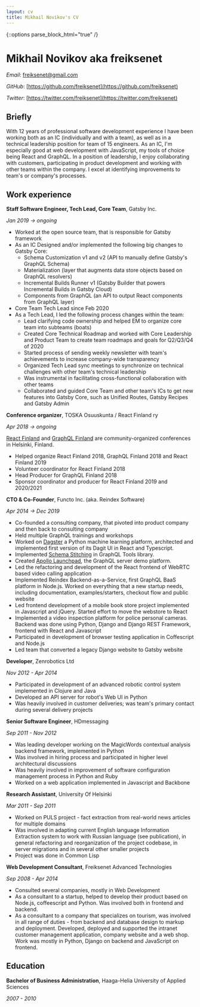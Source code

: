 ```yaml
---
layout: cv
title: Mikhail Novikov's CV
---
```


{::options parse_block_html="true" /}

<div class="header content">
<div class="inner">

# Mikhail Novikov aka freiksenet

<!-- Hard-working generalist, who operates autonomously and has high risk tolerance. -->

_Email_: freiksenet@gmail.com

_GitHub_: [https://github.com/freiksenet](https://github.com/freiksenet)

_Twitter_: [https://twitter.com/freiksenet](https://twitter.com/freiksenet)

</div>
</div>

<div class="briefly content">
<div class="inner">

## Briefly

With 12 years of professional software development experience I have been working both as an IC (individually and with a team), as well as in a technical leadership position for team of 15 engineers. As an IC, I'm especially good at web development with JavaScript, my tools of choice being React and GraphQL. In a position of leadership, I enjoy collaborating with customers, participating in product development and working with other teams within the company. I excel at identifying improvements to team's or company's processes.

<!-- ## GraphQL Consulting and Training

I'm available for GraphQL, React and React Native remote consulting. My rate is €200/h (\$225/h). I'm available both for full-time and part-time projects of any length; however ideal project for me is 3 to 6 month long and either full-time or 80%.

Examples of projects, where I'd be a great fit, are:

- Designing and implementing the transition of your app to GraphQL
- Designing or reviewing the architecture of your new GraphQL app
- Delivering a critical feature in a time-constrained environment
- Support your organization's use of graphql open source libraries, like `graphql-js` or `graphql-tools`, by fixing bugs or implementing new features

I also offer on-site training within Europe, both for server-side and client-side GraphQL. Training costs €7500 per day of training. -->

</div>
</div>

<div class="experience content">
<div class="inner">

## Work experience

**Staff Software Engineer, Tech Lead, Core Team**, Gatsby Inc.

_Jan 2019 -> ongoing_

- Worked at the open source team, that is responsible for Gatsby framework <br/>
- As an IC Designed and/or implemented the following big changes to Gatsby Core:
  - Schema Customization v1 and v2 (API to manually define Gatsby's GraphQL Schema)
  - Materialization (layer that augments data store objects based on GraphQL resolvers)
  - Incremental Builds Runner v1 (Gatsby Builder that powers Incremental Builds in Gatsby Cloud)
  - Components from GraphQL (an API to output React components from GraphQL layer)
- Core Team Tech Lead since Feb 2020
- As a Tech Lead, I led the following process changes within the team:
  - Lead clarifying code ownership and helped EM to organize core team into subteams (boats)
  - Created Core Technical Roadmap and worked with Core Leadership and Product Team to create team roadmaps and goals for Q2/Q3/Q4 of 2020
  - Started process of sending weekly newsletter with team's achievements to increase company-wide transparency
  - Organized Tech Lead sync meetings to synchronize on technical challenges with other team's technical leadership
  - Was instrumental in facilitating cross-functional collaboration with other teams
  - Collaborated and guided Core Team and other team's ICs to get new features into Gatsby Core, such as Unified Routes, Gatsby Recipes and Gatsby Admin

**Conference organizer**, TOSKA Osuuskunta / React Finland ry

_Apr 2018 -> ongoing_

[React Finland](https://react-finland.fi/) and [GraphQL Finland](https://graphql-finland.fi/) are community-organized conferences in Helsinki, Finland.

- Helped organize React Finland 2018, GraphQL Finland 2018 and React Finland 2019
- Volunteer coordinator for React Finland 2018
- Head Producer for GraphQL Finland 2018
- Sponsor coordinator and producer for React Finland 2019 and 2020/2021

**CTO & Co-Founder**, Functo Inc. (aka. Reindex Software)

_Apr 2014 -> Dec 2019_

- Co-founded a consulting company, that pivoted into product company and then back to consulting company
- Held multiple GraphQL trainings and workshops
- Worked on [Dagster](https://github.com/dagster-io/dagster) a Python machine learning platform, architected and implemented first version of its Dagit UI in React and Typescript.
- Implemented [Schema Stitching](https://dev-blog.apollodata.com/graphql-schema-stitching-8af23354ac37) in GraphQL Tools library.
- Created [Apollo Launchpad](https://dev-blog.apollodata.com/introducing-launchpad-the-graphql-server-demo-platform-cc4e7481fcba), the GraphQL server demo platform.
- Led the refactoring and development of the React frontend of WebRTC based video calling application
- Implemented Reindex Backend-as-a-Service, first GraphQL BaaS platform in Node.js. Worked on everything that a new startup needs, including documentation, examples/starters, checkout flow and public website
- Led frontend development of a mobile book store project implemented in Javascript and jQuery. Started effort to move the webstore to React
- Implemented a video inspection platform for police personal cameras. Backend was done using Python, Django and Django REST Framework, frontend with React and Javascript
- Participated in development of browser testing application in Coffescript and Node.js
- Led team that converted a legacy Django website to Gatsby website

**Developer**, Zenrobotics Ltd

_Nov 2012 - Apr 2014_

- Participated in development of an advanced robotic control system implemented in Clojure and Java
- Developed an API server for robot's Web UI in Python
- Was heavily involved in customer deliveries; was team's primary contact during several delivery projects

**Senior Software Engineer**, HDmessaging

_Sep 2011 - Nov 2012_

- Was leading developer working on the MagicWords contextual analysis backend framework, implemented in Python
- Was involved in hiring process and participated in higher level architectural discussions
- Was heavily involved in improvement of software configuration management process in Python and Ruby
- Worked on a web application implemented in Javascript and Backbone

**Research Assistant**, University Of Helsinki

_Mar 2011 - Sep 2011_

- Worked on PULS project - fact extraction from real-world news articles for multiple domains
- Was involved in adapting current English language Information Extraction system to work with Russian language (see publication), in general refactoring and reorganization of the project codebase, in server migrations and in several other smaller projects
- Project was done in Common Lisp

**Web Development Consultant**, Freiksenet Advanced Technologies

_Sep 2008 - Apr 2014_

- Consulted several companies, mostly in Web Development
- As a consultant to a startup, helped to develop their product based on Node.js, coffeescript and Python. Was involved both in frontend and backend.
- As a consultant to a company that specializes on tourism, was involved in all range of duties - from backend and database design to markup and deployment. Developed, deployed and supported the intranet customer management application, company website and a web shop. Work was mostly in Python, Django on backend and JavaScript on frontend.

## Education

**Bachelor of Business Administration**, Haaga-Helia University of Applied Sciences

_2007 - 2010_

</div>
</div>
